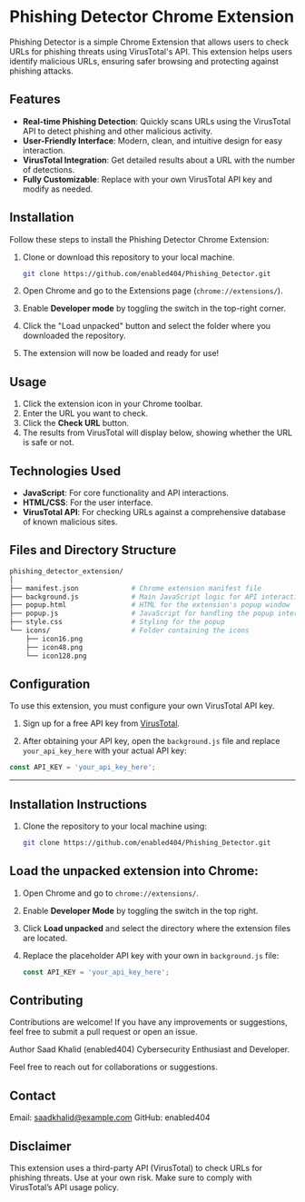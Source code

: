 # Phishing Detector Chrome Extension

Phishing Detector is a simple Chrome Extension that allows users to check URLs for phishing threats using VirusTotal's API. This extension helps users identify malicious URLs, ensuring safer browsing and protecting against phishing attacks.

## Features

- **Real-time Phishing Detection**: Quickly scans URLs using the VirusTotal API to detect phishing and other malicious activity.
- **User-Friendly Interface**: Modern, clean, and intuitive design for easy interaction.
- **VirusTotal Integration**: Get detailed results about a URL with the number of detections.
- **Fully Customizable**: Replace with your own VirusTotal API key and modify as needed.

## Installation

Follow these steps to install the Phishing Detector Chrome Extension:

1. Clone or download this repository to your local machine.

    ```bash
    git clone https://github.com/enabled404/Phishing_Detector.git
    ```

2. Open Chrome and go to the Extensions page (`chrome://extensions/`).

3. Enable **Developer mode** by toggling the switch in the top-right corner.

4. Click the "Load unpacked" button and select the folder where you downloaded the repository.

5. The extension will now be loaded and ready for use!

## Usage

1. Click the extension icon in your Chrome toolbar.
2. Enter the URL you want to check.
3. Click the **Check URL** button.
4. The results from VirusTotal will display below, showing whether the URL is safe or not.

## Technologies Used

- **JavaScript**: For core functionality and API interactions.
- **HTML/CSS**: For the user interface.
- **VirusTotal API**: For checking URLs against a comprehensive database of known malicious sites.

## Files and Directory Structure

```bash
phishing_detector_extension/
│
├── manifest.json             # Chrome extension manifest file
├── background.js             # Main JavaScript logic for API interactions
├── popup.html                # HTML for the extension's popup window
├── popup.js                  # JavaScript for handling the popup interaction
├── style.css                 # Styling for the popup
└── icons/                    # Folder containing the icons
    ├── icon16.png
    ├── icon48.png
    └── icon128.png
```
## Configuration

To use this extension, you must configure your own VirusTotal API key.

1. Sign up for a free API key from [VirusTotal](https://www.virustotal.com/gui/join-us).

2. After obtaining your API key, open the `background.js` file and replace `your_api_key_here` with your actual API key:

```javascript
const API_KEY = 'your_api_key_here';
```
---

## Installation Instructions

1. Clone the repository to your local machine using:
   ```bash
   git clone https://github.com/enabled404/Phishing_Detector.git
## Load the unpacked extension into Chrome:

1. Open Chrome and go to `chrome://extensions/`.
2. Enable **Developer Mode** by toggling the switch in the top right.
3. Click **Load unpacked** and select the directory where the extension files are located.
4. Replace the placeholder API key with your own in `background.js` file:

   ```javascript
   const API_KEY = 'your_api_key_here';
   ```
## Contributing
Contributions are welcome! If you have any improvements or suggestions, feel free to submit a pull request or open an issue.

Author
Saad Khalid (enabled404)
Cybersecurity Enthusiast and Developer.

Feel free to reach out for collaborations or suggestions.

## Contact
Email: saadkhalid@example.com
GitHub: enabled404

## Disclaimer
This extension uses a third-party API (VirusTotal) to check URLs for phishing threats. Use at your own risk. Make sure to comply with VirusTotal’s API usage policy.
